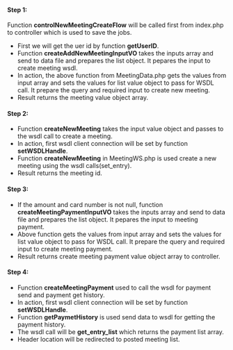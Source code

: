 #### Step 1:

Function **controlNewMeetingCreateFlow** will be called first from index.php to controller which is used to save the jobs.

- First we will get the uer id by function **getUserID**.
- Function **createAddNewMeetingInputVO** takes the inputs array and send to data file and prepares the list object. It pepares the input to  create meeting wsdl.
- In action, the above function from MeetingData.php gets the values from input array and sets the values for list value object to pass for WSDL call. It prepare the query and required input to create new meeting.
- Result returns the meeting value object array.

#### Step 2:

- Function **createNewMeeting** takes the input value object and passes to the wsdl call to create a meeting.
- In action, first wsdl client connection will be set by function **setWSDLHandle**.
- Function **createNewMeeting** in MeetingWS.php is used create a new meeting using the wsdl calls(set_entry).
- Result returns the meeting id.

#### Step 3:

- If the amount and card number is not null, function **createMeetingPaymentInputVO** takes the inputs array and send to data file and prepares the list object. It pepares the input to meeting payment.
- Above function gets the values from input array and sets the values for list value object to pass for WSDL call. It prepare the query and required input to create meeting payment.
- Result returns create meeting payment value object array to controller.

#### Step 4:

- Function **createMeetingPayment** used to call the wsdl for payment send and payment get history.
- In action, first wsdl client connection will be set by function **setWSDLHandle**.
- Function **getPaymetHistory** is used send data to wsdl for getting the payment history.
- The wsdl call will be **get_entry_list** which returns the payment list array.
- Header location will be redirected to posted meeting list.



